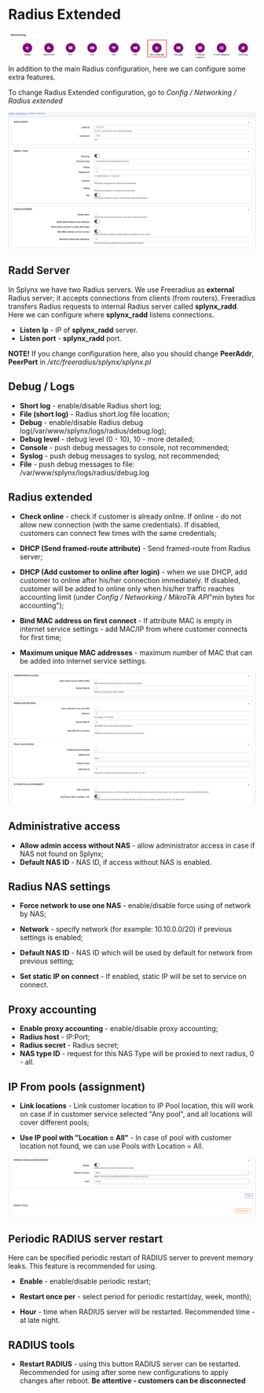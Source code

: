 Radius Extended
===============

![icon](icon.png)
In addition to the main Radius configuration, here we can configure some extra features.

To change Radius Extended configuration, go to _Config / Networking / Radius extended_

![settings](settings_1.png)

## Radd Server

In Splynx we have two Radius servers. We use Freeradius as **external** Radius server; it accepts connections from clients (from routers). Freeradius transfers Radius requests to internal Radius server called **splynx_radd**. Here we can configure where **splynx_radd** listens connections.

* **Listen Ip** - IP of **splynx_radd** server.  
* **Listen port** - **splynx_radd** port.

**NOTE!** If you change configuration here, also you should change **PeerAddr**, **PeerPort** in _/etc/freeradius/splynx/splynx.pl_

## Debug / Logs

* **Short log** - enable/disable Radius short log;  
* **File (short log)** - Radius short.log file location;  
* **Debug** - enable/disable Radius debug log(/var/www/splynx/logs/radius/debug.log);  
* **Debug level** - debug level (0 - 10), 10 - more detailed;  
* **Console** - push debug messages to console, not recommended;  
* **Syslog** - push debug messages to syslog, not recommended;
* **File** - push debug messages to file: /var/www/splynx/logs/radius/debug.log

## Radius extended

* **Check online** - check if customer is already online. If online - do not allow new connection (with the same credentials). If disabled, customers can connect few times with the same credentials;

* **DHCP (Send framed-route attribute)** - Send framed-route from Radius server;

* **DHCP (Add customer to online after login)** - when we use DHCP, add customer to online after his/her connection immediately. If disabled, customer will be added to online only when his/her traffic reaches accounting limit (under _Config / Networking / MikroTik API_"min bytes for accounting");

* **Bind MAC address on first connect** - If attribute MAC is empty in internet service settings - add MAC/IP from where customer connects for first time;  

* **Maximum unique MAC addresses** - maximum number of MAC that can be added into internet service settings.

![settings 2](settings_2.png)

## Administrative access

* **Allow admin access without NAS** - allow administrator access in case if NAS not found on Splynx;
* **Default NAS ID** - NAS ID, if access without NAS is enabled.

## Radius NAS settings

* **Force network to use one NAS** - enable/disable force using of network by NAS;

* **Network** - specify network (for example: 10.10.0.0/20) if previous settings is enabled;   

* **Default NAS ID** - NAS ID which will be used by default for network from previous setting;  

* **Set static IP on connect** - If enabled, static IP will be set to service on connect.

## Proxy accounting

* **Enable proxy accounting** - enable/disable proxy accounting;  
* **Radius host** - IP:Port;  
* **Radius secret** - Radius secret;
* **NAS type ID** - request for this NAS Type will be proxied to next radius, 0 - all.

## IP From pools (assignment)

* **Link locations** - Link customer location to IP Pool location, this will work on case if in customer service selected "Any pool", and all locations will cover different pools;

* **Use IP pool with "Location = All"** - In case of pool with customer location not found, we can use Pools with Location = All.

![settings 3](settings_3.png)

## Periodic RADIUS server restart

Here can be specified periodic restart of RADIUS server to prevent memory leaks. This feature is recommended for using.

* **Enable** - enable/disable periodic restart;

* **Restart once per** - select period for periodic restart(day, week, month);

* **Hour** - time when RADIUS server will be restarted. Recommended time - at late night.


## RADIUS tools

* **Restart RADIUS** - using this button RADIUS server can be restarted. Recommended for using after some new configurations to apply changes after reboot. **Be attentive - customers can be disconnected**
